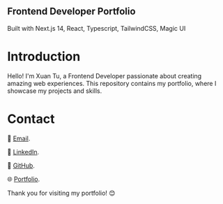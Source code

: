 ## Frontend Developer Portfolio

Built with Next.js 14, React, Typescript, TailwindCSS, Magic UI

# Introduction

Hello! I'm Xuan Tu, a Frontend Developer passionate about creating amazing web experiences. This repository contains my portfolio, where I showcase my projects and skills.

# Contact

📧 [Email](mailto:tutx.it610@gmail.com).

💼 [LinkedIn](https://www.linkedin.com/in/t%C3%BA-tr%E1%BA%A7n-b7a482325).

🐙 [GitHub](https://github.com/tukoi2001).

🌐 [Portfolio](URL).

Thank you for visiting my portfolio! 😊
